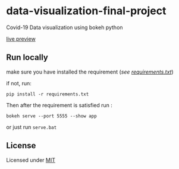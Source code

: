 # data-visualization-final-project

Covid-19 Data visualization using bokeh python

[live preview](https://visdat-a.herokuapp.com/app)

## Run locally

make sure you have installed the requirement (_see [requirements.txt](https://github.com/raisoturu/data-visualization-final-project/blob/master/requirements.txt)_)

if not, run:

    pip install -r requirements.txt

Then after the requirement is satisfied run :

    bokeh serve --port 5555 --show app

or just run `serve.bat`

## License

Licensed under [MIT](https://github.com/raisoturu/data-visualization-final-project/blob/master/LICENSE)
